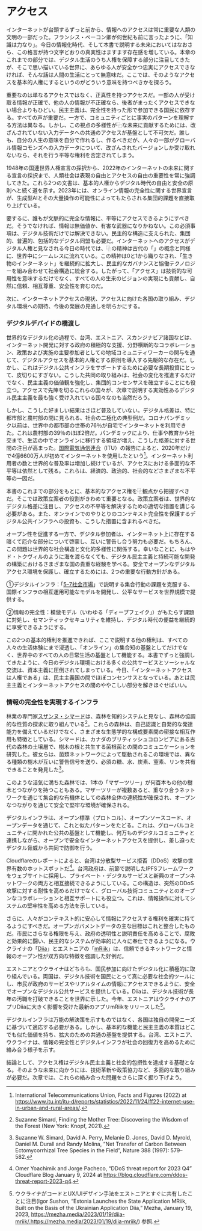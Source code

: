 # アクセス

インターネットが台頭するずっと前から、情報へのアクセスは常に重要な人類の文明の一部だった。フランシス・ベーコン卿が何世紀も前に言ったように、「知識は力なり」。今日の情報化時代、そして本書で説明する未来においてはなおさら、この格言が持つ文字どおりの真実性はますます存在感を増している。本章のこれまでの部分では、デジタル生活のうち人権を保障する部分に注目してきたが、そこで思い描いている世界に、あらゆる人が安全かつ忠実にアクセスできなければ、そんな話は人間の生活にとって無意味だ。ここでは、そのようなアクセスを基本的人権にするというのがどういう意味を持つべきかを探ろう。  

重要なのは単なるアクセスではなく、正真性を持つアクセスだ。一部の人が受け取る情報が正確で、他の人の情報が不正確なら、後者がまったくアクセスできない場合よりもひどい。民主主義は、完全性を持った形で参加できる国民に依存する。すべての声が重要だ。一方で、コミュニティごとに事実のパターンを理解する方法は異なる。しかし、この視点の多様性が⿻な未来に貢献するためには、改ざんされていない入力データへの共通のアクセスが基盤として不可欠だ。誰しも、自分の人生の意味を自分で作れるし、作るべきだが、人々の一部がグローバル情報コモンズへの入力データについて、改ざんされたバージョンしか受け取れないなら、それを行う平等な権利を否定されてしまう。  

1948年の国連世界人権宣言の採択から、2022年のインターネットの未来に関する宣言の採択まで、人類社会は表現の自由とアクセスの自由の重要性を常に強調してきた。これら2つの文書は、基本的人権からデジタル時代の自由と安全の原則へと続く道を示す。2023年には、オンライン情報の完全性に関する世界宣言が、生成型AIとその大量操作の可能性によってもたらされる集団的課題を直接取り上げている。  

要するに、誰もが文脈的に完全な情報に、平等にアクセスできるようにすべきだ。そうでなければ、情報は無価値か、有害な武器になりかねない。この必須事項は、デジタル技術だけでは解決できない。民主的な構造に支えられた、集団的、普遍的、包括的なデジタル同盟も必要だ。インターネットへのアクセスがデジタル人権と見なされる今日の時代では、⿻の精神は古代の「」の概念と同様に、世界中にシームレスに流れている。この精神は0と1から織りなされ、「生き物のインターネット」を継続的に拡大し、民主的なガバナンスと協働テクノロジーを組み合わせて社会構造に統合する。したがって、「アクセス」は技術的な可用性を意味するだけでなく、すべての人の生来のビジョンの実現にも貢献し、自然に信頼、相互尊重、安全性を育むのだ。  

次に、インターネットアクセスの現状、アクセスに向けた各国の取り組み、デジタル環境への期待、今後の発展の見通しを明らかにする。

### デジタルデバイドの橋渡し  

世界的なデジタル化の過程で、台湾、エストニア、スカンジナビア諸国などは、インターネット開発に対する政府の積極的な支援、分野横断的なコラボレーション、政策および実施の主要参加者としての地域コミュニティワーカーの関与を通じて、デジタルアクセスを基本的人権とする原則を導入する先駆的な存在だ。しかし、これはデジタル公共インフラをサポートするために必要な長期投資にとって、皮切りにすぎない。こうした共同の取り組みは、社会の変化を推進するだけでなく、民主主義の価値観を強化し、集団的コンセンサスを確立することにも役立つ。アクセスで先陣を切るこれらの国々が、次章で説明する実効性あるデジタル民主主義を最も強く受け入れている国々なのも当然だろう。  

しかし、こうした好ましい結果はさほど普及していない。デジタル格差は、特に都市部と農村部の間に見られる、社会の二極化の典型例だ。コロナパンデミック以前は、世界中の都市部の世帯の76％が自宅でインターネットを利用できた。これは農村部の39％のほぼ2倍だ。パンデミックにより、仕事や教育から社交まで、生活の中でオンラインに移行する領域が増え、こうした格差に対する世間の注目が高まった。[国際電気通信連合](https://www.itu.int/itu-d/reports/statistics/2022/11/24/ff22-internet-use-in-urban-and-rural-areas/)（ITU）の報告によると、2020年だけで4億6600万人が初めてインターネットを使用したという[^348]。インターネット利用者の数と世界的な普及率は増加し続けているが、アクセスにおける多面的な不平等は依然として残る。これらは、経済的、政治的、社会的などさまざまな不平等の一因だ。  

本書のこれまでの部分をもとに、基本的なアクセス権を⿻観点から把握すべきだ。そこでは政策立案者の役割がきわめて重要となる。政策立案者は、世界的なデジタル格差に注目し、アクセスの不平等を解決するための適切な措置を講じる必要がある。また、オンラインでのやりとりのコンテキスト完全性を保護するデジタル公共インフラへの投資も、こうした措置に含まれるべきだ。  

オープン性を促進する一方で、デジタル参加者は、インターネット上に存在する暗くて厄介な部分について啓蒙し、互いに警告し合う努力も必要だ。もちろん、この問題は世界的な社会構造と文化的多様性に関係する。幸いなことに、もはやド・トクヴィルのように海を渡らなくても、デジタル民主主義と持続可能な開発の構築におけるさまざまな国の貴重な経験を学べる。安全でオープンなデジタルアクセス環境を保護し、確立するためには、2つの重要な行動方針がある。

①デジタルインフラ：「[5–7社会市場](https://www.plurality.net/v/chapters/5-7/jpn/?mode=dark)」で説明する集合行動の課題を克服する、国際インフラの相互運用可能なモデルを開発し、公平なサービスを世界規模で提供する。

②情報の完全性：模倣モデル（いわゆる「ディープフェイク」）がもたらす課題に対処し、セマンティックセキュリティを維持し、デジタル時代の便益を継続的に享受できるようにする。

この2つの基本的権利を推進できれば、ここで説明する他の権利は、すべての人々の生活体験にまで浸透し、「オンライン」の集合知の基盤としてだけでなく、世界中のすべての人の日常生活の基盤として機能する。本書でずっと強調してきたように、今日のデジタル環境における多くの公共サービスとソーシャルな交流は、資本主義に圧倒されてしまっている。今日、「インターネットアクセスは人権である」は、民主主義国の間でほぼコンセンサスとなっている。あとは民主主義とインターネットアクセスの間のややこしい部分を解きほぐせばいい。

### 情報の完全性を実現するインフラ  

林業の専門家[スザンヌ・シマード](https://suzannesimard.com/)は、森林を知的システムと見なし、森林の協調的な性質の探求に取り組んでいる[^349]。これらの森林は、自己認識と自発的な発達能力を備えているだけでなく、さまざまな生態学的な構成要素間の密接な相互作用も特徴としている。シマードは、カナダのブリティッシュコロンビアにある古代の森林の土壌層で、樹木の根と共生する菌根菌との間のコミュニケーションを研究した。彼女らは、菌類ネットワークによって駆動されるこの環境では、異なる種類の樹木が互いに警告信号を送り、必須の糖、水、炭素、窒素、リンを共有できることを発見した[^350]。  

このような活気に満ちた森林では、1本の「マザーツリー」が何百本もの他の樹木とつながりを持つこともある。マザーツリーが複数あると、重なり合うネットワークを通じて集合的な有機体としての森林全体の連続性が確保され、オープンなつながりを通じて安全で堅牢な環境が確保される。  

デジタルインフラは、オープン標準（プロトコル）、オープンソースコード、オープンデータを通じて、これと似たパターンをたどる。これは、グローバルコミュニティに開かれた公共の基盤として機能し、何万ものデジタルコミュニティと連携しながら、オープンで安全なインターネットアクセスを提供し、差し迫ったデジタル脅威から共同で防御を行う。  

Cloudflareのレポートによると、台湾は分散型サービス拒否（DDoS）攻撃の世界有数のホットスポットだ[^351]。台湾政府は、前節で説明したIPFSフレームワークをウェブサイトに採用し、プライベート・デジタルサービスと新興のオープンネットワークの両方と相互接続できるようにしている。この構造は、突然のDDoS攻撃に対する耐性を高めるだけでなく、グローバル技術コミュニティとのオープンなコラボレーションと相互サポートにも役立つ。これは、情報操作に対してシステムの堅牢性を高める方法を示している。  

さらに、人々がコンテキスト的に安心して情報にアクセスする権利を確実に持てるようにすべきだ。オープンガバメントデータの主な目標はこれと整合したものだ。市民にさらなる権限を与え、政府の透明性と説明責任を高めることで、腐敗と効果的に闘い、民主的なシステムが効率的に人々に奉仕できるようになる。ウクライナの「[Diia](https://en.wikipedia.org/wiki/Diia)」とエストニアの「[mRiik](https://mezha.media/en/2023/01/19/estonia-launches-the-mriik-government-application-built-on-the-basis-of-the-ukrainian-diia-application/)」は、信頼できるネットワークと情報のオープン性が双方向な特徴を強調した好例だ。  

エストニアとウクライナはどちらも、国民参加に向けたデジタル化に積極的に取り組んでいる。両国は、デジタル技術を国民にとって真に必要な社会的ツールにし、市民が政府のサービスやリアルタイムの情報にアクセスできるように、安全でオープンなデジタル公共サービスを提供している。Diiaは、デジタル技術が長年の汚職を打破できることを世界に示した。今年、エストニアはウクライナのアプリDiiaに大きく影響を受けた最新のアプリmRiikをリリースした[^352]。  

デジタルインフラは万能の解決策を示すものではなく、各国は独自の開発ニーズに基づいて適応する必要がある。しかし、基本的な機能と民主主義の本質はどこでも似た価値を持ち、拡大のための共通の基盤を提供する。台湾、エストニア、ウクライナは、情報の完全性とデジタルインフラが社会の回復力を高めるために絡み合う様子を示す。  

結論として、アクセス権はデジタル民主主義と社会的包摂性を達成する基礎となる。そのような未来に向かうには、技術革新や政策協力など、多面的な取り組みが必要だ。次章では、これらの絡み合った問題をさらに深く掘り下げよう。


[^348]:  International Telecommunications Union, Facts and Figures (2022) at https://www.itu.int/itu-d/reports/statistics/2022/11/24/ff22-internet-use-in-urban-and-rural-areas/.

[^349]:  Suzanne Simard, Finding the Mother Tree: Discovering the Wisdom of the Forest (New York: Knopf, 2021).

[^350]:  Suzanne W. Simard, David A. Perry, Melanie D. Jones, David D. Myrold, Daniel M. Durall and Randy Molina, “Net Transfer of Carbon Between Ectomycorrhizal Tree Species in the Field”, Nature 388 (1997): 579–582.

[^351]:  Omer Yoachimik and Jorge Pacheco, “DDoS threat report for 2023 Q4” Cloudflare Blog January 9, 2024 at https://blog.cloudflare.com/ddos-threat-report-2023-q4.

[^352]:  ウクライナがコードとUX/UIデザイン手法をエストニアとすぐに共有したことに注目(Igor Sushon, “Estonia Launches the State Application MRiik, Built on the Basis of the Ukrainian Application Diia,” Mezha, January 19, 2023, https://mezha.media/2023/01/19/diia-mriik/.https://mezha.media/2023/01/19/diia-mriik/) 参照.
